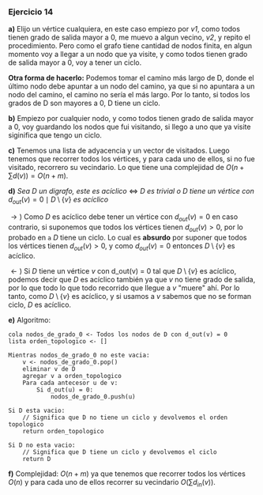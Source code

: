 ### Ejercicio 14

**a)** Elijo un vértice cualquiera, en este caso empiezo por _v1_, como todos tienen grado de salida mayor a 0, me muevo a algun vecino, _v2_, y repito el procedimiento. Pero como el grafo tiene cantidad de nodos finita, en algun momento voy a llegar a un nodo que ya visite, y como todos tienen grado de salida mayor a 0, voy a tener un ciclo.

**Otra forma de hacerlo:** Podemos tomar el camino más largo de D, donde el último nodo debe apuntar a un nodo del camino, ya que si no apuntara a un nodo del camino, el camino no sería el más largo. Por lo tanto, si todos los grados de D son mayores a 0, D tiene un ciclo.

**b)** Empiezo por cualquier nodo, y como todos tienen grado de salida mayor a 0, voy guardando los nodos que fui visitando, si llego a uno que ya visite siginifica que tengo un ciclo.

**c)** Tenemos una lista de adyacencia y un vector de visitados. Luego tenemos que recorrer todos los vértices, y para cada uno de ellos, si no fue visitado, recorrero su vecindario. Lo que tiene una complejidad de $O(n + \sum d(v)) = O(n + m)$.

**d)** _Sea_ $D$ _un digrafo, este es acíclico_ $\iff$ _D es trivial o D tiene un vértice con_ $d_{out}(v) = 0 \mid D\setminus \{v\}$ _es acíclico_

$\rightarrow)$ Como $D$ es acíclico debe tener un vértice con $d_{out}(v) = 0$ en caso contrario, si suponemos que todos los vértices tienen $d_{out}(v) > 0$, por lo probado en `a` $D$ tiene un ciclo. Lo cual es **absurdo** por suponer que todos los vértices tienen  $d_{out}(v) > 0$, y como  $d_{out}(v) = 0$ entonces $D\setminus \{v\}$ es acíclico.

$\leftarrow)$ Si $D$ tiene un vértice $v$ con d_out(v) = 0 tal que $D\setminus \{v\}$  es acíclico, podemos decir que $D$ es acíclico también ya que $v$ no tiene grado de salida, por lo que todo lo que todo recorrido que llegue a $v$ "muere" ahí. Por lo tanto, como $D\setminus \{v\}$ es acíclico, y si usamos a $v$ sabemos que no se forman ciclo, $D$ es acíclico.

**e)** Algoritmo:

```
cola nodos_de_grado_0 <- Todos los nodos de D con d_out(v) = 0
lista orden_topologico <- []

Mientras nodos_de_grado_0 no este vacia:
    v <- nodos_de_grado_0.pop()
    eliminar v de D
    agregar v a orden_topologico
    Para cada antecesor u de v:
        Si d_out(u) = 0:
            nodos_de_grado_0.push(u)

Si D esta vacio:
    // Significa que D no tiene un ciclo y devolvemos el orden topologico
    return orden_topologico

Si D no esta vacio:
    // Significa que D tiene un ciclo y devolvemos el ciclo
    return D
```

**f)** Complejidad: $O(n + m)$ ya que tenemos que recorrer todos los vértices $O(n)$ y para cada uno de ellos recorrer su vecindario $O(\sum d_{in}(v))$.